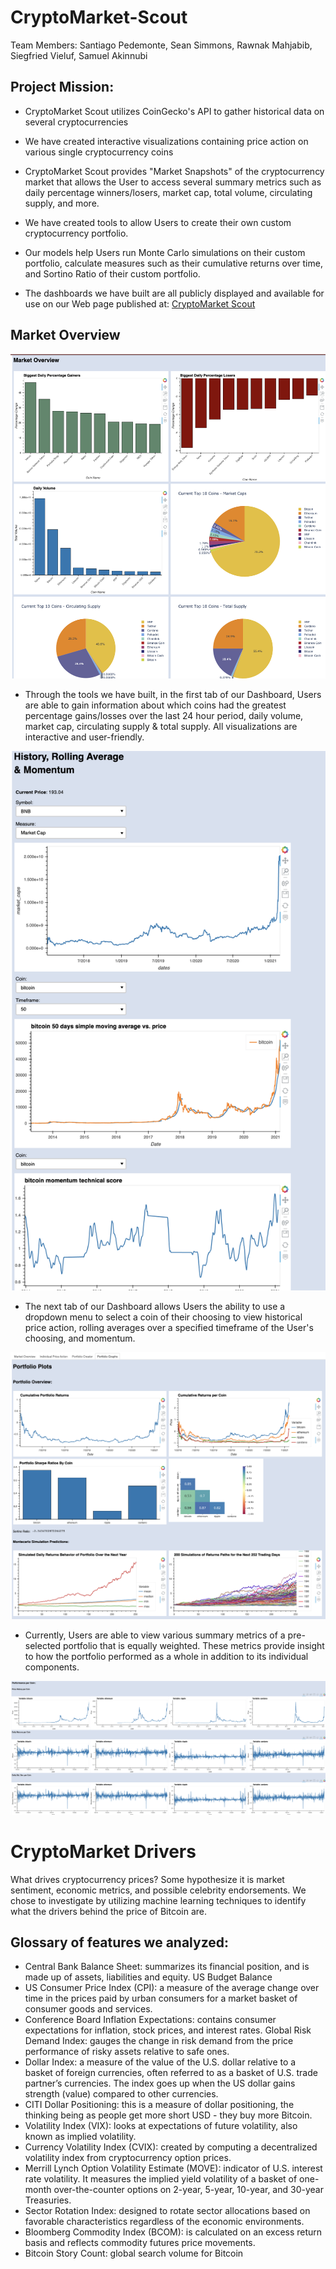 # CryptoMarket-Scout
Team Members: Santiago Pedemonte, Sean Simmons, Rawnak Mahjabib, Siegfried Vieluf,
Samuel Akinnubi

##  Project Mission:

-  CryptoMarket Scout utilizes CoinGecko's API to gather historical data on several cryptocurrencies

-  We have created interactive visualizations containing price action on various single cryptocurrency coins 

- CryptoMarket Scout provides "Market Snapshots" of the cryptocurrency market that allows the User to access several summary metrics such as daily percentage winners/losers, market cap, total volume, circulating supply, and more.

- We have created tools to allow Users to create their own custom cryptocurrency portfolio. 

- Our models help Users run Monte Carlo simulations on their custom portfolio, calculate measures such as their cumulative returns over time, and Sortino Ratio of their custom portfolio. 

- The dashboards we have built are all publicly displayed and available for use on our Web page published at:  <a href="https://rawnakmahjabib.github.io/CryptoMarket-Scout/">CryptoMarket Scout</a>

## Market Overview

![Market Overview](Market-Overview.png)

- Through the tools we have built, in the first tab of our Dashboard, Users are able to gain information about which coins had the greatest percentage gains/losses over the last 24 hour period, daily volume, market cap, circulating supply & total supply. All visualizations are interactive and user-friendly. 

![Price Action](Price-Action.png)

- The next tab of our Dashboard allows Users the ability to use a dropdown menu to select a coin of their choosing to view historical price action, rolling averages over a specified timeframe of the User's choosing, and momentum. 

![Portfolio Plots](Portfolio-Plots-1.png)

- Currently, Users are able to view various summary metrics of a pre-selected portfolio that is equally weighted. These metrics provide insight to how the portfolio performed as a whole in addition to its individual components. 

![Performance Per Coin](Portfolio-Coin-Performance.png)

# CryptoMarket Drivers 

What drives cryptocurrency prices? Some hypothesize it is market sentiment, economic metrics, and possible celebrity endorsements. We chose to investigate by utilizing machine learning techniques to identify what the drivers behind the price of Bitcoin are. 

## Glossary of features we analyzed: 

- Central Bank Balance Sheet: summarizes its financial position, and is made up of assets, liabilities and equity. 
US Budget Balance
- US Consumer Price Index (CPI): a measure of the average change over time in the prices paid by urban consumers for a market basket of consumer goods and services. 
- Conference Board Inflation Expectations: contains consumer expectations for inflation, stock prices, and interest rates. 
Global Risk Demand Index: gauges the change in risk demand from the price performance of risky assets relative to safe ones.
- Dollar Index: a measure of the value of the U.S. dollar relative to a basket of foreign currencies, often referred to as a basket of U.S. trade partner’s currencies. The index goes up when the  US dollar gains strength (value) compared to other currencies. 
- CITI Dollar Positioning: this is a measure of dollar positioning, the thinking being as people get more short USD - they buy more Bitcoin.
- Volatility Index (VIX): looks at expectations of future volatility, also known as implied volatility. 
- Currency Volatility Index (CVIX): created by computing a decentralized volatility  index from cryptocurrency option prices.
- Merrill Lynch Option Volatility Estimate (MOVE): indicator of U.S. interest rate volatility. It measures the implied yield volatility of a basket of one-month over-the-counter options on 2-year, 5-year, 10-year, and 30-year Treasuries.  
- Sector Rotation Index: designed to rotate sector allocations based on favorable characteristics regardless of the economic environments. 
- Bloomberg Commodity Index (BCOM): is calculated on an excess return basis and reflects commodity futures price movements. 
- Bitcoin Story Count: global search volume for Bitcoin 

